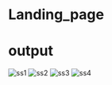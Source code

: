 # Landing_page
# output
![ss1](https://user-images.githubusercontent.com/102908610/210501507-af728e48-6976-4968-9967-983f0bd95110.jpg)
![ss2](https://user-images.githubusercontent.com/102908610/210501535-ee6ca6e1-63b2-456b-8483-3a308884a6c6.jpg)
![ss3](https://user-images.githubusercontent.com/102908610/210501554-5d7d421e-d978-4329-a46a-21d00bd9170b.jpg)
![ss4](https://user-images.githubusercontent.com/102908610/210501787-80ec556c-a377-49e9-b79a-1ff888171d31.jpg)
